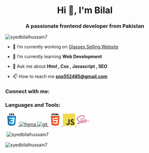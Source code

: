 <h1 align="center">Hi 👋, I'm Bilal</h1>
<h3 align="center">A passionate frontend developer from Pakistan</h3>

<p align="left"> <img src="https://komarev.com/ghpvc/?username=syedbilalhussain7&label=Profile%20views&color=0e75b6&style=flat" alt="syedbilalhussain7" /> </p>

- 🔭 I’m currently working on [Glasses Selling Website](https://eyeonicglasses.000webhostapp.com/)

- 🌱 I’m currently learning **Web Development**

- 💬 Ask me about **Html , Css , Javascript , SEO**

- 📫 How to reach me **sno552485@gmail.com**

<h3 align="left">Connect with me:</h3>
<p align="left">
</p>

<h3 align="left">Languages and Tools:</h3>
<p align="left"> <a href="https://www.w3schools.com/css/" target="_blank" rel="noreferrer"> <img src="https://raw.githubusercontent.com/devicons/devicon/master/icons/css3/css3-original-wordmark.svg" alt="css3" width="40" height="40"/> </a> <a href="https://www.figma.com/" target="_blank" rel="noreferrer"> <img src="https://www.vectorlogo.zone/logos/figma/figma-icon.svg" alt="figma" width="40" height="40"/> </a> <a href="https://git-scm.com/" target="_blank" rel="noreferrer"> <img src="https://www.vectorlogo.zone/logos/git-scm/git-scm-icon.svg" alt="git" width="40" height="40"/> </a> <a href="https://www.w3.org/html/" target="_blank" rel="noreferrer"> <img src="https://raw.githubusercontent.com/devicons/devicon/master/icons/html5/html5-original-wordmark.svg" alt="html5" width="40" height="40"/> </a> <a href="https://developer.mozilla.org/en-US/docs/Web/JavaScript" target="_blank" rel="noreferrer"> <img src="https://raw.githubusercontent.com/devicons/devicon/master/icons/javascript/javascript-original.svg" alt="javascript" width="40" height="40"/> </a> <a href="https://sass-lang.com" target="_blank" rel="noreferrer"> <img src="https://raw.githubusercontent.com/devicons/devicon/master/icons/sass/sass-original.svg" alt="sass" width="40" height="40"/> </a> </p>

<p>&nbsp;<img align="center" src="https://github-readme-stats.vercel.app/api?username=syedbilalhussain7&show_icons=true&locale=en" alt="syedbilalhussain7" /></p>

<p><img align="center" src="https://github-readme-streak-stats.herokuapp.com/?user=syedbilalhussain7&" alt="syedbilalhussain7" /></p>

